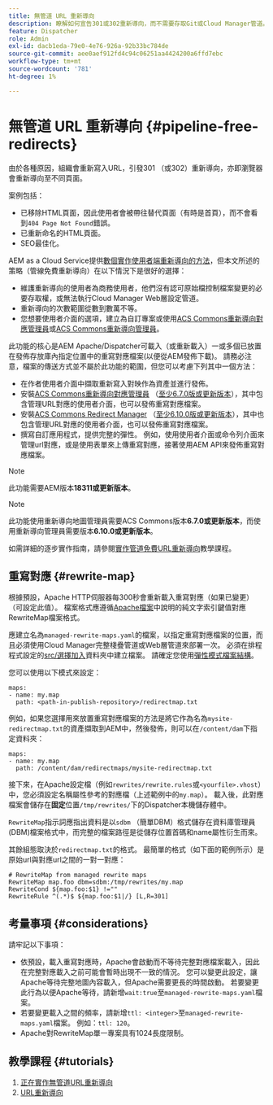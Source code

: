 ```yaml
---
title: 無管道 URL 重新導向
description: 瞭解如何宣告301或302重新導向，而不需要存取Git或Cloud Manager管道。
feature: Dispatcher
role: Admin
exl-id: dacb1eda-79e0-4e76-926a-92b33bc784de
source-git-commit: aee0aef912fd4c94c06251aa4424200a6ffd7ebc
workflow-type: tm+mt
source-wordcount: '781'
ht-degree: 1%

---
```


# 無管道 URL 重新導向 {#pipeline-free-redirects}

由於各種原因，組織會重新寫入URL，引發301 （或302）重新導向，亦即瀏覽器會重新導向至不同頁面。

案例包括：

* 已移除HTML頁面，因此使用者會被帶往替代頁面（有時是首頁），而不會看到`404 Page Not Found`錯誤。
* 已重新命名的HTML頁面。
* SEO最佳化。

AEM as a Cloud Service提供[數個實作使用者端重新導向的方法](https://experienceleague.adobe.com/en/docs/experience-manager-learn/foundation/administration/url-redirection)，但本文所述的策略（管線免費重新導向）在以下情況下是很好的選擇：

* 維護重新導向的使用者為商務使用者，他們沒有認可原始檔控制檔案變更的必要存取權，或無法執行Cloud Manager Web層設定管道。
* 重新導向的次數範圍從數到數萬不等。
* 您想要使用者介面的選項，建立為自訂專案或使用[ACS Commons重新導向對應管理員](https://adobe-consulting-services.github.io/acs-aem-commons/features/redirect-map-manager/index.html)或[ACS Commons重新導向管理員](https://adobe-consulting-services.github.io/acs-aem-commons/features/redirect-manager/subpages/rewritemap.html)。

此功能的核心是AEM Apache/Dispatcher可載入（或重新載入）一或多個已放置在發佈存放庫內指定位置中的重寫對應檔案(以便從AEM發佈下載)。 請務必注意，檔案的傳送方式並不屬於此功能的範圍，但您可以考慮下列其中一個方法：

* 在作者使用者介面中擷取重新寫入對映作為資產並進行發佈。
* 安裝[ACS Commons重新導向對應管理員](https://adobe-consulting-services.github.io/acs-aem-commons/features/redirect-map-manager/index.html) （[至少6.7.0版或更新版本](https://github.com/Adobe-Consulting-Services/acs-aem-commons/releases)），其中包含管理URL對應的使用者介面，也可以發佈重寫對應檔案。
* 安裝[ACS Commons Redirect Manager](https://adobe-consulting-services.github.io/acs-aem-commons/features/redirect-manager/subpages/rewritemap.html) （[至少6.10.0版或更新版本](https://github.com/Adobe-Consulting-Services/acs-aem-commons/releases)），其中也包含管理URL對應的使用者介面，也可以發佈重寫對應檔案。
* 撰寫自訂應用程式，提供完整的彈性。 例如，使用使用者介面或命令列介面來管理url對應，或是使用表單來上傳重寫對應，接著使用AEM API來發佈重寫對應檔案。

>[!NOTE]
> 此功能需要AEM版本&#x200B;**18311或更新版本**。

>[!NOTE]
> 此功能使用重新導向地圖管理員需要ACS Commons版本&#x200B;**6.7.0或更新版本**，而使用重新導向管理員需要版本&#x200B;**6.10.0或更新版本**。

如需詳細的逐步實作指南，請參閱[實作管道免費URL重新導向](https://experienceleague.adobe.com/en/docs/experience-manager-learn/foundation/administration/implementing-pipeline-free-url-redirects)教學課程。

## 重寫對應 {#rewrite-map}

根據預設，Apache HTTP伺服器每300秒會重新載入重寫對應（如果已變更） （可設定此值）。 檔案格式應遵循[Apache檔案](https://httpd.apache.org/docs/2.4/rewrite/rewritemap.html#txt)中說明的純文字索引鍵值對應RewriteMap檔案格式。

應建立名為`managed-rewrite-maps.yaml`的檔案，以指定重寫對應檔案的位置，而且必須使用Cloud Manager完整棧疊管道或Web層管道來部署一次。 必須在排程程式設定的[src/選擇加入](https://github.com/adobe/aem-project-archetype/tree/develop/src/main/archetype/dispatcher.cloud/src/opt-in)資料夾中建立檔案。 請確定您使用[彈性模式檔案結構](/help/implementing/dispatcher/validation-debug.md#flexible-mode-file-structure)。

您可以使用以下模式來設定：

```
maps:
- name: my.map
  path: <path-in-publish-repository>/redirectmap.txt
```

例如，如果您選擇用來放置重寫對應檔案的方法是將它作為名為`mysite-redirectmap.txt`的資產擷取到AEM中，然後發佈，則可以在`/content/dam`下指定資料夾：

```
maps:
- name: my.map
  path: /content/dam/redirectmaps/mysite-redirectmap.txt
```

接下來，在Apache設定檔（例如`rewrites/rewrite.rules`或`<yourfile>.vhost`）中，您必須設定名稱屬性參考的對應檔（上述範例中的`my.map`）。 載入後，此對應檔案會儲存在&#x200B;**固定**&#x200B;位置`/tmp/rewrites/`下的Dispatcher本機儲存體中。

`RewriteMap`指示詞應指出資料是以`sdbm` （簡單DBM）格式儲存在資料庫管理員(DBM)檔案格式中，而完整的檔案路徑是從儲存位置首碼和name屬性衍生而來。

其餘組態取決於`redirectmap.txt`的格式。 最簡單的格式（如下面的範例所示）是原始url與對應url之間的一對一對應：

```
# RewriteMap from managed rewrite maps
RewriteMap map.foo dbm=sdbm:/tmp/rewrites/my.map
RewriteCond ${map.foo:$1} !=""
RewriteRule ^(.*)$ ${map.foo:$1|/} [L,R=301]
```

## 考量事項 {#considerations}

請牢記以下事項：

* 依預設，載入重寫對應時，Apache會啟動而不等待完整對應檔案載入，因此在完整對應載入之前可能會暫時出現不一致的情況。 您可以變更此設定，讓Apache等待完整地圖內容載入，但Apache需要更長的時間啟動。 若要變更此行為以便Apache等待，請新增`wait:true`至`managed-rewrite-maps.yaml`檔案。
* 若要變更載入之間的頻率，請新增`ttl: <integer>`至`managed-rewrite-maps.yaml`檔案。 例如：`ttl: 120`。
* Apache對RewriteMap單一專案具有1024長度限制。

## 教學課程 {#tutorials}

1. [正在實作無管道URL重新導向](https://experienceleague.adobe.com/en/docs/experience-manager-learn/foundation/administration/implementing-pipeline-free-url-redirects)
1. [URL重新導向](https://experienceleague.adobe.com/en/docs/experience-manager-learn/foundation/administration/url-redirection)
